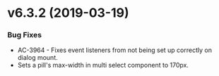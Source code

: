 # v6.3.2 (2019-03-19)
### Bug Fixes
* AC-3964 - Fixes event listeners from not being set up correctly on dialog mount.
* Sets a pill's max-width in multi select component to 170px.
